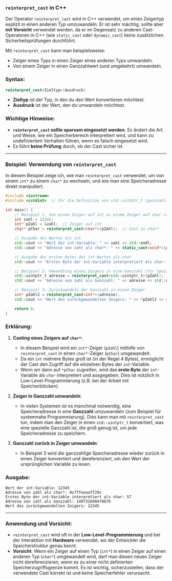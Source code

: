 ### `reinterpret_cast` in C++

Der Operator `reinterpret_cast` wird in C++ verwendet, um einen Zeigertyp explizit in einen anderen Typ umzuwandeln. Er ist sehr mächtig, sollte aber **mit Vorsicht** verwendet werden, da er im Gegensatz zu anderen Cast-Operatoren in C++ (wie `static_cast` oder `dynamic_cast`) keine zusätzlichen Sicherheitsprüfungen durchführt.

Mit `reinterpret_cast` kann man beispielsweise:

- Zeiger eines Typs in einen Zeiger eines anderen Typs umwandeln.
- Von einem Zeiger in einen Ganzzahlwert (und umgekehrt) umwandeln.

### **Syntax:**
```cpp
reinterpret_cast<Zieltyp>(Ausdruck)
```
- **Zieltyp** ist der Typ, in den du den Wert konvertieren möchtest.
- **Ausdruck** ist der Wert, den du umwandeln möchtest.

### Wichtige Hinweise:
- **`reinterpret_cast` sollte sparsam eingesetzt werden.** Es ändert die Art und Weise, wie ein Speicherbereich interpretiert wird, und kann zu undefiniertem Verhalten führen, wenn es falsch eingesetzt wird.
- Es führt **keine Prüfung** durch, ob der Cast sicher ist.
  
---

### Beispiel: Verwendung von `reinterpret_cast`

In diesem Beispiel zeige ich, wie man `reinterpret_cast` verwendet, um von einem `int*` zu einem `char*` zu wechseln, und wie man eine Speicheradresse direkt manipuliert:

```cpp
#include <iostream>
#include <cstdint>  // Für die Definition von std::uintptr_t (ganzzahlige Darstellung von Zeigern)

int main() {
    // Beispiel 1: Von einem Zeiger auf int zu einem Zeiger auf char casten
    int zahl = 12345;
    int* pZahl = &zahl;  // Zeiger auf int
    char* pChar = reinterpret_cast<char*>(pZahl);  // Cast zu char*

    // Ausgabe des Wertes als int
    std::cout << "Wert der int-Variable: " << zahl << std::endl;
    std::cout << "Adresse von zahl als char*: " << static_cast<void*>(pChar) << std::endl;

    // Ausgabe des ersten Bytes des int-Wertes als char
    std::cout << "Erstes Byte der int-Variable interpretiert als char: " << static_cast<int>(*pChar) << std::endl;

    // Beispiel 2: Umwandlung eines Zeigers in eine Ganzzahl (für Speicheradress-Manipulation)
    std::uintptr_t adresse = reinterpret_cast<std::uintptr_t>(pZahl);  // Adresse als Ganzzahl speichern
    std::cout << "Adresse von zahl als Ganzzahl: " << adresse << std::endl;

    // Beispiel 3: Zurückwandeln der Ganzzahl in einen Zeiger
    int* pZahl2 = reinterpret_cast<int*>(adresse);
    std::cout << "Wert des zurückgewandelten Zeigers: " << *pZahl2 << std::endl;  // Ausgabe: 12345

    return 0;
}
```

### Erklärung:

1. **Casting eines Zeigers auf `char*`**:
   - In diesem Beispiel wird ein `int*`-Zeiger (`pZahl`) mithilfe von `reinterpret_cast` in einen `char*`-Zeiger (`pChar`) umgewandelt.
   - Da ein `int` mehrere Bytes groß ist (in der Regel 4 Bytes), ermöglicht der Cast den Zugriff auf die einzelnen Bytes der `int`-Variable.
   - Wenn wir dann auf `*pChar` zugreifen, wird das **erste Byte** der `int`-Variable als `char` interpretiert und ausgegeben. Dies ist nützlich in Low-Level-Programmierung (z.B. bei der Arbeit mit Speicherblöcken).

2. **Zeiger in Ganzzahl umwandeln**:
   - In vielen Systemen ist es manchmal notwendig, eine Speicheradresse in eine **Ganzzahl** umzuwandeln (zum Beispiel für systemnahe Programmierung). Dies kann man mit `reinterpret_cast` tun, indem man den Zeiger in einen `std::uintptr_t` konvertiert, was eine spezielle Ganzzahl ist, die groß genug ist, um jede Speicheradresse zu speichern.
   
3. **Ganzzahl zurück in Zeiger umwandeln**:
   - In Beispiel 3 wird die ganzzahlige Speicheradresse wieder zurück in einen Zeiger konvertiert und dereferenziert, um den Wert der ursprünglichen Variable zu lesen.

### Ausgabe:

```
Wert der int-Variable: 12345
Adresse von zahl als char*: 0x7ffeeaeff29c
Erstes Byte der int-Variable interpretiert als char: 57
Adresse von zahl als Ganzzahl: 140732698478876
Wert des zurückgewandelten Zeigers: 12345
```

---

### Anwendung und Vorsicht:

- `reinterpret_cast` wird oft in der **Low-Level-Programmierung** und bei der Interaktion mit **Hardware** verwendet, wo der Entwickler die Speicherstruktur genau kennt.
- **Vorsicht**: Wenn ein Zeiger auf einen Typ (`int*`) in einen Zeiger auf einen anderen Typ (`char*`) umgewandelt wird, darf man diesen neuen Zeiger nicht dereferenzieren, wenn es zu einer nicht definierten Speicherzugriffsgrenze kommt. Es ist wichtig, sicherzustellen, dass der verwendete Cast korrekt ist und keine Speicherfehler verursacht.


